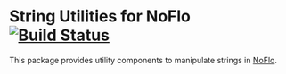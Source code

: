 String Utilities for NoFlo [![Build Status](https://secure.travis-ci.org/kenhkan/noflo-strings.png?branch=master)](https://travis-ci.org/kenhkan/noflo-strings)
===============================

This package provides utility components to manipulate strings in
[NoFlo](http://noflojs.org/).
